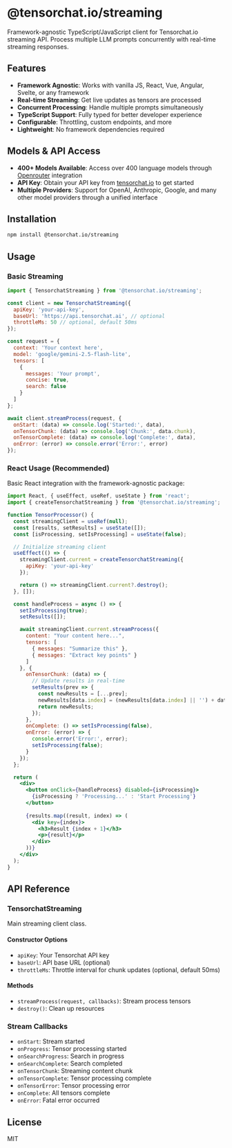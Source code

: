 # @tensorchat.io/streaming

Framework-agnostic TypeScript/JavaScript client for Tensorchat.io streaming API. Process multiple LLM prompts concurrently with real-time streaming responses.

## Features

- **Framework Agnostic**: Works with vanilla JS, React, Vue, Angular, Svelte, or any framework
- **Real-time Streaming**: Get live updates as tensors are processed
- **Concurrent Processing**: Handle multiple prompts simultaneously
- **TypeScript Support**: Fully typed for better developer experience
- **Configurable**: Throttling, custom endpoints, and more
- **Lightweight**: No framework dependencies required

## Models & API Access

- **400+ Models Available**: Access over 400 language models through [Openrouter](https://openrouter.ai) integration
- **API Key**: Obtain your API key from [tensorchat.io](https://tensorchat.io) to get started
- **Multiple Providers**: Support for OpenAI, Anthropic, Google, and many other model providers through a unified interface

## Installation

```bash
npm install @tensorchat.io/streaming
```

## Usage

### Basic Streaming

```javascript
import { TensorchatStreaming } from '@tensorchat.io/streaming';

const client = new TensorchatStreaming({
  apiKey: 'your-api-key',
  baseUrl: 'https://api.tensorchat.ai', // optional
  throttleMs: 50 // optional, default 50ms
});

const request = {
  context: 'Your context here',
  model: 'google/gemini-2.5-flash-lite',
  tensors: [
    {
      messages: 'Your prompt',
      concise: true,
      search: false
    }
  ]
};

await client.streamProcess(request, {
  onStart: (data) => console.log('Started:', data),
  onTensorChunk: (data) => console.log('Chunk:', data.chunk),
  onTensorComplete: (data) => console.log('Complete:', data),
  onError: (error) => console.error('Error:', error)
});
```

### React Usage (Recommended)

Basic React integration with the framework-agnostic package:

```jsx
import React, { useEffect, useRef, useState } from 'react';
import { createTensorchatStreaming } from '@tensorchat.io/streaming';

function TensorProcessor() {
  const streamingClient = useRef(null);
  const [results, setResults] = useState([]);
  const [isProcessing, setIsProcessing] = useState(false);

  // Initialize streaming client
  useEffect(() => {
    streamingClient.current = createTensorchatStreaming({
      apiKey: 'your-api-key'
    });

    return () => streamingClient.current?.destroy();
  }, []);

  const handleProcess = async () => {
    setIsProcessing(true);
    setResults([]);

    await streamingClient.current.streamProcess({
      content: "Your content here...",
      tensors: [
        { messages: "Summarize this" },
        { messages: "Extract key points" }
      ]
    }, {
      onTensorChunk: (data) => {
        // Update results in real-time
        setResults(prev => {
          const newResults = [...prev];
          newResults[data.index] = (newResults[data.index] || '') + data.result?.chunk;
          return newResults;
        });
      },
      onComplete: () => setIsProcessing(false),
      onError: (error) => {
        console.error('Error:', error);
        setIsProcessing(false);
      }
    });
  };

  return (
    <div>
      <button onClick={handleProcess} disabled={isProcessing}>
        {isProcessing ? 'Processing...' : 'Start Processing'}
      </button>
      
      {results.map((result, index) => (
        <div key={index}>
          <h3>Result {index + 1}</h3>
          <p>{result}</p>
        </div>
      ))}
    </div>
  );
}
```

## API Reference

### TensorchatStreaming

Main streaming client class.

#### Constructor Options

- `apiKey`: Your Tensorchat API key
- `baseUrl`: API base URL (optional)
- `throttleMs`: Throttle interval for chunk updates (optional, default 50ms)

#### Methods

- `streamProcess(request, callbacks)`: Stream process tensors
- `destroy()`: Clean up resources

### Stream Callbacks

- `onStart`: Stream started
- `onProgress`: Tensor processing started
- `onSearchProgress`: Search in progress
- `onSearchComplete`: Search completed
- `onTensorChunk`: Streaming content chunk
- `onTensorComplete`: Tensor processing complete
- `onTensorError`: Tensor processing error
- `onComplete`: All tensors complete
- `onError`: Fatal error occurred

## License

MIT